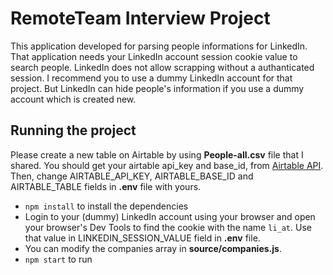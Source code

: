 # RemoteTeam Interview Project

This application developed for parsing people informations for LinkedIn. That application needs your LinkedIn account session cookie value to search people. LinkedIn does not allow scrapping without a authanticated session. I recommend you to use a dummy LinkedIn account for that project. But LinkedIn can hide people's information if you use a dummy account which is created new.

## Running the project

Please create a new table on Airtable by using <b>People-all.csv</b> file that I shared. You should get your airtable api_key and base_id,  from [Airtable API](https://airtable.com/api). Then, change AIRTABLE_API_KEY, AIRTABLE_BASE_ID and AIRTABLE_TABLE fields in <b>.env</b> file with yours.

- `npm install` to install the dependencies
- Login to your (dummy) LinkedIn account using your browser and open your browser's Dev Tools to find the cookie with the name `li_at`. Use that value in LINKEDIN_SESSION_VALUE field in  <b>.env</b> file.
- You can modify the companies array in <b>source/companies.js</b>.  
- `npm start` to run